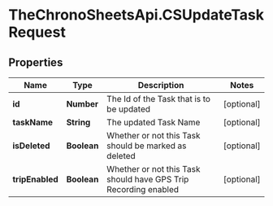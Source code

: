# TheChronoSheetsApi.CSUpdateTaskRequest

## Properties
Name | Type | Description | Notes
------------ | ------------- | ------------- | -------------
**id** | **Number** | The Id of the Task that is to be updated | [optional] 
**taskName** | **String** | The updated Task Name | [optional] 
**isDeleted** | **Boolean** | Whether or not this Task should be marked as deleted | [optional] 
**tripEnabled** | **Boolean** | Whether or not this Task should have GPS Trip Recording enabled | [optional] 


